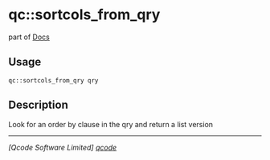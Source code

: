 qc::sortcols_from_qry
=====================

part of [Docs](.)

Usage
-----
`qc::sortcols_from_qry qry`

Description
-----------
Look for an order by clause in the qry and return a list version

----------------------------------
*[Qcode Software Limited] [qcode]*

[qcode]: www.qcode.co.uk "Qcode Software"